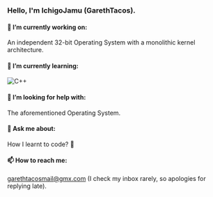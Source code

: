 ### Hello, I'm IchigoJamu (GarethTacos).
#### 🔭 I’m currently working on:
 An independent 32-bit Operating System with a monolithic kernel architecture.
#### 🌱 I’m currently learning:
 ![C++]({https://img.shields.io/badge/C%2B%2B-00599C?style=for-the-badge&logo=c%2B%2B&logoColor=white})
#### 🤔 I’m looking for help with:
 The aforementioned Operating System.
#### 💬 Ask me about:
 How I learnt to code? 🤷
#### 📫 How to reach me: 
 garethtacosmail@gmx.com (I check my inbox rarely, so apologies for replying late).
